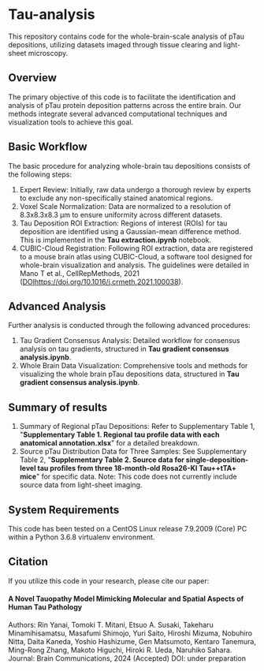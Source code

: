 # Tau-analysis
This repository contains code for the whole-brain-scale analysis of pTau depositions, utilizing datasets imaged through tissue clearing and light-sheet microscopy.

## Overview
The primary objective of this code is to facilitate the identification and analysis of pTau protein deposition patterns across the entire brain. Our methods integrate several advanced computational techniques and visualization tools to achieve this goal.

## Basic Workflow
The basic procedure for analyzing whole-brain tau depositions consists of the following steps:

1. Expert Review: Initially, raw data undergo a thorough review by experts to exclude any non-specifically stained anatomical regions.
2. Voxel Scale Normalization: Data are normalized to a resolution of 8.3x8.3x8.3 µm to ensure uniformity across different datasets.
3. Tau Deposition ROI Extraction: Regions of interest (ROIs) for tau deposition are identified using a Gaussian-mean difference method. This is implemented in the **Tau extraction.ipynb** notebook.
4. CUBIC-Cloud Registration: Following ROI extraction, data are registered to a mouse brain atlas using CUBIC-Cloud, a software tool designed for whole-brain visualization and analysis. The guidelines were detailed in Mano T et al., CellRepMethods, 2021 ([DOI](https://doi.org/10.1016/j.crmeth.2021.100038)https://doi.org/10.1016/j.crmeth.2021.100038).

## Advanced Analysis
Further analysis is conducted through the following advanced procedures:

1. Tau Gradient Consensus Analysis: Detailed workflow for consensus analysis on tau gradients, structured in **Tau gradient consensus analysis.ipynb**.
2. Whole Brain Data Visualization: Comprehensive tools and methods for visualizing the whole brain pTau depositions data, structured in **Tau gradient consensus analysis.ipynb**.

## Summary of results
1. Summary of Regional pTau Depositions: Refer to Supplementary Table 1, "**Supplementary Table 1. Regional tau profile data with each anatomical annotation.xlsx**" for a detailed breakdown.
2. Source pTau Distribution Data for Three Samples: See Supplementary Table 2, "**Supplementary Table 2. Source data for single-deposition-level tau profiles from three 18-month-old Rosa26-KI Tau++tTA+ mice**" for specific data.
Note: This code does not currently include source data from light-sheet imaging.

## System Requirements
This code has been tested on a CentOS Linux release 7.9.2009 (Core) PC within a Python 3.6.8 virtualenv environment.

## Citation
If you utilize this code in your research, please cite our paper:
#### A Novel Tauopathy Model Mimicking Molecular and Spatial Aspects of Human Tau Pathology
Authors: Rin Yanai, Tomoki T. Mitani, Etsuo A. Susaki, Takeharu Minamihisamatsu, Masafumi Shimojo, Yuri Saito, Hiroshi Mizuma, Nobuhiro Nitta, Daita Kaneda, Yoshio Hashizume, Gen Matsumoto, Kentaro Tanemura, Ming-Rong Zhang, Makoto Higuchi, Hiroki R. Ueda, Naruhiko Sahara.
Journal: Brain Communications, 2024 (Accepted)
DOI: under preparation
